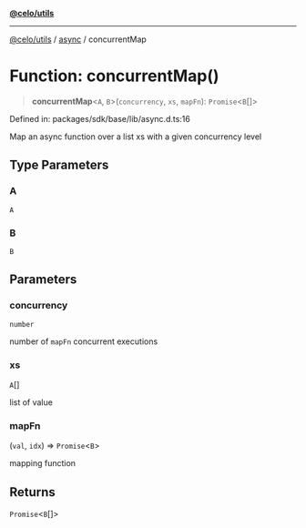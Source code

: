 [**@celo/utils**](../../README.md)

***

[@celo/utils](../../README.md) / [async](../README.md) / concurrentMap

# Function: concurrentMap()

> **concurrentMap**\<`A`, `B`\>(`concurrency`, `xs`, `mapFn`): `Promise`\<`B`[]\>

Defined in: packages/sdk/base/lib/async.d.ts:16

Map an async function over a list xs with a given concurrency level

## Type Parameters

### A

`A`

### B

`B`

## Parameters

### concurrency

`number`

number of `mapFn` concurrent executions

### xs

`A`[]

list of value

### mapFn

(`val`, `idx`) => `Promise`\<`B`\>

mapping function

## Returns

`Promise`\<`B`[]\>
